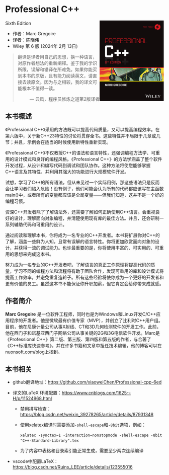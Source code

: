 # Professional C++  
Sixth Edition  <a href=""><img src="cover.png" height="256px" align="right"></a>

* 作者：Marc Gregoire 
* 译者：陈晓伟
* Wiley 第 6 版 (2024年 2月 13日)

> 翻译是译者用自己的思想，换一种语言，对原作者想法的重新阐释。鉴于我的学识所限，误解和错译在所难免。如果你能买到本书的原版，且有能力阅读英文，请直接去读原文。因为与之相较，我的译文可能根本不值得一读。
>
> <p align="right"> — 云风，程序员修炼之道第2版译者</p>

## 本书概述

《Professional C++》采用的方法既可以提高代码质量，又可以提高编程效率。在第六版中，关于新C++23特性的讨论将贯穿全书。这些特性并不局限于几章或几节；并且，示例会在适当的时候使用新特性重新实现。

《Professional C++》不仅教授C++的语法和语言特性，还强调编程方法学、可重用的设计模式和良好的编程风格。《Professional C++》的方法学涵盖了整个软件开发过程，从设计和编写代码到调试和团队协作。这种方法将使您能够掌握C++语言及其特性，并利用其强大的功能进行大规模软件开发。

试想，学习了C++的所有语法，但从未见过一个实际用例，那这些语法只是反而会让学习者们陷入危险！没有例子，他们可能会认为所有的代码都应该写在主函数main()中，或者所有的变量都应该是全局变量——但我们知道，这并不是一个好的编程习惯。

资深C++开发者除了了解语法外，还需要了解如何正确使用C++语言。会重视良好的设计，理解面向对象编程，并清楚使用现有库的最佳方法。并且，还会研制一系列辅助代码和可重用的设计。

通过阅读和理解本书，你将成为一名专业的C++开发者。本书将扩展你对C++的了解，涵盖一些鲜为人知，且常有误解的语言特性。你将更加欣赏面向对象的设计，并获得一流的调试能力。也许最重要的是，你将使用丰富的、可实用的、可重用的思想来完成这本书。

努力成为一名专业的C++开发者吧，了解语言的真正工作原理将提高代码的质量，学习不同的编程方法和流程将有助于团队合作，发现可重用的库和设计模式将提高工作效率，并避免重复造轮子。所有这些经验将使你成为一个更好的开发者和更有价值的员工。虽然这本书不能保证你升职加薪，但它肯定会给你带来成就感。



## 作者简介

**Marc Gregoire**  是一位软件工程师，同时也是为Windows和Linux开发C/C++应用程序的开发者。他是微软最有价值专家（MVP），并创立了比利时C++用户组。目前，他在尼康计量公司从事X射线、CT和3D几何检测软件的开发工作。此前，他在西门子和诺基亚西门子网络公司从事关键的2G和3G电信软件开发。Marc是《Professional C++》第二版、第三版、第四版和第五版的作者，与合著了《C++标准库快速参考》，并在许多书籍和文章中担任技术编辑，他的博客可以在nuonsoft.com/blog上找到。



## 本书相关

* github翻译地址：https://github.com/xiaoweiChen/Professional-cpp-6ed  

* 译文的LaTeX 环境配置：https://www.cnblogs.com/1625--H/p/11524968.html

  * 禁用拼写检查：https://blog.csdn.net/weixin_39278265/article/details/87931348

  * 使用xelatex编译时需要添加`-shell-escape`和`-8bit`选项，例如：

    `xelatex -synctex=1 -interaction=nonstopmode -shell-escape -8bit "C++-Standard-Library".tex`

  * 为了内容中表格和目录索引能正常生成，需要至少两次连续编译

* vscode中配置LaTeX：https://blog.csdn.net/Ruins_LEE/article/details/123555016

